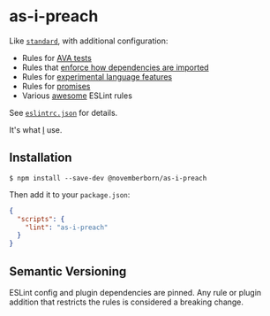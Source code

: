 # as-i-preach

Like [`standard`](https://github.com/feross/standard), with additional
configuration:

* Rules for [AVA
tests](https://github.com/sindresorhus/eslint-plugin-ava)
* Rules that [enforce how dependencies are
imported](https://github.com/benmosher/eslint-plugin-import)
* Rules for [experimental language
features](https://github.com/babel/eslint-plugin-babel)
* Rules for [promises](https://github.com/xjamundx/eslint-plugin-promise)
* Various [awesome](https://github.com/sindresorhus/eslint-plugin-unicorn)
ESLint rules

See
[`eslintrc.json`](https://github.com/novemberborn/as-i-preach/blob/master/eslintrc.json)
for details.

It's what [I](https://novemberborn.net/) use.

## Installation

```console
$ npm install --save-dev @novemberborn/as-i-preach
```

Then add it to your `package.json`:

```json
{
  "scripts": {
    "lint": "as-i-preach"
  }
}
```

## Semantic Versioning

ESLint config and plugin dependencies are pinned. Any rule or plugin addition
that restricts the rules is considered a breaking change.
